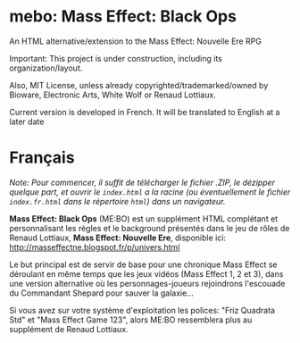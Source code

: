 # mebo: Mass Effect: Black Ops

An HTML alternative/extension to the Mass Effect: Nouvelle Ere RPG

Important: This project is under construction, including its
organization/layout.

Also, MIT License, unless already copyrighted/trademarked/owned by Bioware,
Electronic Arts, White Wolf or Renaud Lottiaux.

Current version is developed in French. It will be translated to English at a later date

# Français

_Note: Pour commencer, il suffit de télécharger le fichier .ZIP, le dézipper quelque
part, et ouvrir le `index.html` a la racine (ou éventuellement le fichier
`index.fr.html` dans le répertoire `html`) dans un navigateur._

**Mass Effect: Black Ops** (ME:BO) est un supplément HTML complétant et personnalisant
les règles et le background présentés dans le jeu de rôles de Renaud Lottiaux,
**Mass Effect: Nouvelle Ere**, disponible ici: http://masseffectne.blogspot.fr/p/univers.html

Le but principal est de servir de base pour une chronique Mass Effect se
déroulant en même temps que les jeux vidéos (Mass Effect 1, 2 et 3), dans une
version alternative où les personnages-joueurs rejoindrons l'escouade du
Commandant Shepard pour sauver la galaxie...

Si vous avez sur votre système d'exploitation les polices: "Friz Quadrata Std" et
"Mass Effect Game 123", alors ME:BO ressemblera plus au supplément de
Renaud Lottiaux.
